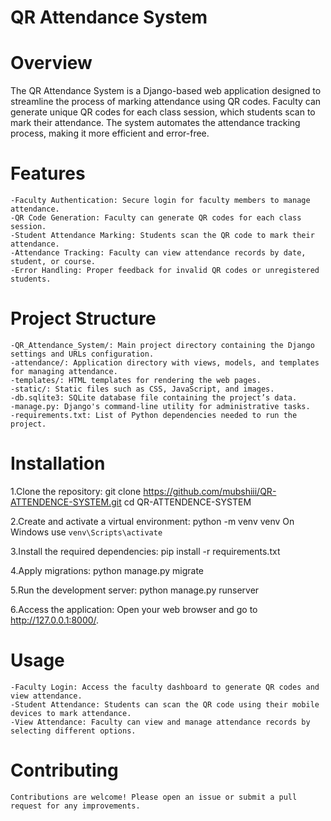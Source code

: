 # QR Attendance System

# Overview
The QR Attendance System is a Django-based web application designed to streamline the process of marking attendance using QR codes. Faculty can generate unique QR codes for each class session, which students scan to mark their attendance. The system automates the attendance tracking process, making it more efficient and error-free.

# Features
    -Faculty Authentication: Secure login for faculty members to manage attendance.
    -QR Code Generation: Faculty can generate QR codes for each class session.
    -Student Attendance Marking: Students scan the QR code to mark their attendance.
    -Attendance Tracking: Faculty can view attendance records by date, student, or course.
    -Error Handling: Proper feedback for invalid QR codes or unregistered students.

# Project Structure
    -QR_Attendance_System/: Main project directory containing the Django settings and URLs configuration.
    -attendance/: Application directory with views, models, and templates for managing attendance.
    -templates/: HTML templates for rendering the web pages.
    -static/: Static files such as CSS, JavaScript, and images.
    -db.sqlite3: SQLite database file containing the project’s data.
    -manage.py: Django's command-line utility for administrative tasks.
    -requirements.txt: List of Python dependencies needed to run the project.

# Installation

1.Clone the repository:
    git clone https://github.com/mubshiii/QR-ATTENDENCE-SYSTEM.git
    cd QR-ATTENDENCE-SYSTEM

2.Create and activate a virtual environment:
    python -m venv venv
    On Windows use `venv\Scripts\activate`

3.Install the required dependencies:
    pip install -r requirements.txt

4.Apply migrations:
    python manage.py migrate

5.Run the development server:
    python manage.py runserver

6.Access the application:
    Open your web browser and go to http://127.0.0.1:8000/.

# Usage
    -Faculty Login: Access the faculty dashboard to generate QR codes and view attendance.
    -Student Attendance: Students can scan the QR code using their mobile devices to mark attendance.
    -View Attendance: Faculty can view and manage attendance records by selecting different options.

# Contributing
    Contributions are welcome! Please open an issue or submit a pull request for any improvements.


